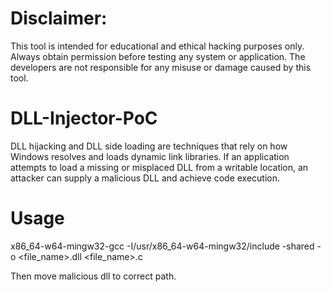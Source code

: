 # Disclaimer:
This tool is intended for educational and ethical hacking purposes only. Always obtain permission before testing any system or application. The developers are not responsible for any misuse or damage caused by this tool.



# DLL-Injector-PoC

DLL hijacking and DLL side loading are techniques that rely on how Windows resolves and loads dynamic link libraries. If an application attempts to load a missing or misplaced DLL from a writable location, an attacker can supply a malicious DLL and achieve code execution.

# Usage 

x86_64-w64-mingw32-gcc -I/usr/x86_64-w64-mingw32/include -shared -o <file_name>.dll <file_name>.c

Then move malicious dll to correct path.
